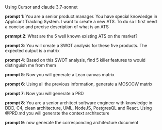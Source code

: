 Using Cursor and claude 3.7-sonnet

**prompt 1**:
You are a senior product manager. You have special knowledge in Applicant Tracking System. I want to create a new ATS. To do so I first need a concise and precise description of what is an ATS

**prmmpt 2**:
What are the 5 well known existing ATS on the market?

**prompt 3**:
You will create a SWOT analysis for these five products. The expected output is a matrix

**prompt 4**:
Based on this SWOT analysis, find 5 killer features to would distinguish me from them

**prompt 5**:
Now you will generate a Lean canvas matrix

**prompt 6**:
Using all the previous information, generate a MOSCOW matrix

**prompt 7**:
Now you will generate a PRD

**prompt 8**:
You  are a senior architect software engineer with knowledge in DDD, C4, clean architecture, UML, NodeJS, PostgresQL and React. Using  @PRD.md you will generate the context architecture

**prompt 9**:
now generate the corresponding architecture document
